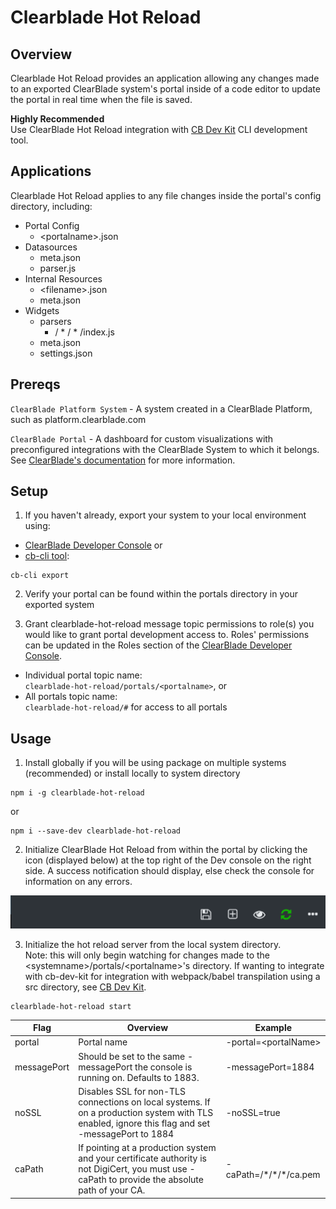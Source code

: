# Clearblade Hot Reload

## Overview

Clearblade Hot Reload provides an application allowing any changes made to an exported ClearBlade system's portal inside of a code editor to update the portal in real time when the file is saved.

**Highly Recommended**\
Use ClearBlade Hot Reload integration with [CB Dev Kit](https://github.com/ClearBlade/cb-dev-kit) CLI development tool. 

## Applications
Clearblade Hot Reload applies to any file changes inside the portal's config directory, including:
* Portal Config 
  * \<portalname>.json
* Datasources
  * meta.json
  * parser.js
* Internal Resources
  * \<filename>.json
  * meta.json
* Widgets
  * parsers
    * / \* / \* /index.js
  * meta.json
  * settings.json


## Prereqs

`ClearBlade Platform System` - A system created in a ClearBlade Platform, such as platform.clearblade.com

`ClearBlade Portal` - A dashboard for custom visualizations with preconfigured integrations with the ClearBlade System to which it belongs. See [ClearBlade's documentation](https://docs.clearblade.com/v/4/portal/) for more information.


## Setup

1. If you haven't already, export your system to your local environment using:
  * [ClearBlade Developer Console](https://docs.clearblade.com/v/4/console/) or 
  * [cb-cli tool](https://github.com/ClearBlade/cb-cli#export):
  ```
  cb-cli export
  ```

2. Verify your portal can be found within the portals directory in your exported system

3. Grant clearblade-hot-reload message topic permissions to role(s) you would like to grant portal development access to. Roles' permissions can be updated in the Roles section of the [ClearBlade Developer Console](https://docs.clearblade.com/v/4/console/).
* Individual portal topic name:\
`clearblade-hot-reload/portals/<portalname>`, or
* All portals topic name:\
`clearblade-hot-reload/#` for access to all portals


## Usage

1. Install globally if you will be using package on multiple systems (recommended) or install locally to system directory
```
npm i -g clearblade-hot-reload
```
or
```
npm i --save-dev clearblade-hot-reload
```

2. Initialize ClearBlade Hot Reload from within the portal by clicking the icon (displayed below) at the top right of the Dev console on the right side. A success notification should display, else check the console for information on any errors.

![alt text](images/clearblade-hot-reload.png "ClearBlade Hot Reload Logo")

3. Initialize the hot reload server from the local system directory.\
Note: this will only begin watching for changes made to the \<systemname>/portals/\<portalname>'s directory. If wanting to integrate with cb-dev-kit for integration with webpack/babel transpilation using a src directory, see [CB Dev Kit](https://github.com/ClearBlade/cb-dev-kit).
```
clearblade-hot-reload start
```

|Flag|Overview|Example|
|---|---|---|
|portal|Portal name|-portal=\<portalName>|
|messagePort|Should be set to the same -messagePort the console is running on. Defaults to 1883.|-messagePort=1884|
|noSSL|Disables SSL for non-TLS connections on local systems. If on a production system with TLS enabled, ignore this flag and set -messagePort to 1884|-noSSL=true|
|caPath|If pointing at a production system and your certificate authority is not DigiCert, you must use -caPath to provide the absolute path of your CA.|-caPath=/\*/\*/*/ca.pem|



